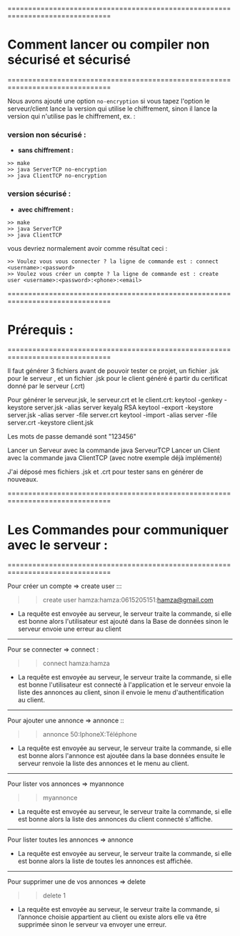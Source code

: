 ===============================================================================

# Comment lancer ou compiler **non sécurisé et sécurisé**

===============================================================================

Nous avons ajouté une option `no-encryption` si vous tapez l'option le serveur/client lance la version qui utilise le chiffrement, sinon il lance la version qui n'utilise pas le chiffrement, ex. : 

### version non sécurisé :

- **sans chiffrement :**

```
>> make
>> java ServerTCP no-encryption
>> java ClientTCP no-encryption
```

### version sécurisé :
- **avec chiffrement :** 

```
>> make
>> java ServerTCP 
>> java ClientTCP
```

vous devriez normalement avoir comme résultat ceci :

```
>> Voulez vous vous connecter ? la ligne de commande est : connect <username>:<password>
>> Voulez vous créer un compte ? la ligne de commande est : create user <username>:<password>:<phone>:<email>
```
    
===============================================================================

# Prérequis :

===============================================================================

Il faut générer 3 fichiers avant de pouvoir tester ce projet, un fichier .jsk pour le serveur
, et un fichier .jsk pour le client généré é partir du certificat donné par le serveur (.crt)

Pour générer le serveur.jsk, le serveur.crt et le client.crt:
keytool -genkey -keystore server.jsk -alias server keyalg RSA 
keytool -export -keystore server.jsk -alias server -file server.crt 
keytool -import -alias server -file server.crt -keystore client.jsk

Les mots de passe demandé sont "123456"

Lancer un Serveur avec la commande java ServeurTCP
Lancer un Client avec la commande java ClientTCP (avec notre exemple déjà implémenté)

J'ai déposé mes fichiers .jsk et .crt pour tester sans en générer de nouveaux.

===============================================================================

# Les Commandes pour communiquer avec le serveur :

===============================================================================

Pour créer un compte => create user <username>:<password>:<phone>:<email> 
>> create user hamza:hamza:0615205151:hamza@gmail.com
+ La requête est envoyée au serveur, le serveur traite la commande, si elle est bonne alors l'utilisateur est ajouté dans la Base de données sinon le serveur envoie une erreur au client
-----------------------------------------------------------------------------------------------------------------
Pour se connecter => connect <username>:<password> 
>> connect hamza:hamza
+ La requête est envoyée au serveur, le serveur traite la commande, si elle est bonne l'utilisateur est connecté à l'application et le serveur envoie la liste des annonces au client, sinon il envoie le menu d'authentification au client.
-----------------------------------------------------------------------------------------------------------------
Pour ajouter une annonce => annonce <price>:<description>:<domain>
>> annonce 50:IphoneX:Téléphone
+ La requête est envoyée au serveur, le serveur traite la commande, si elle est bonne alors l'annonce est ajoutée dans la base données ensuite le serveur renvoie la liste des annonces et le menu au client.
-----------------------------------------------------------------------------------------------------------------
Pour lister vos annonces => myannonce
>> myannonce
+ La requête est envoyée au serveur, le serveur traite la commande, si elle est bonne alors la liste des annonces du client connecté s'affiche.
-----------------------------------------------------------------------------------------------------------------
Pour lister toutes les annonces => annonce
+ La requête est envoyée au serveur, le serveur traite la commande, si elle est bonne alors la liste de toutes les annonces est affichée. 

-----------------------------------------------------------------------------------------------------------------
Pour supprimer une de vos annonces => delete <ID-annonce>
>> delete 1
+ La requête est envoyée au serveur, le serveur traite la commande, si l’annonce choisie appartient au client ou existe alors elle va être supprimée sinon le serveur va envoyer une erreur.
